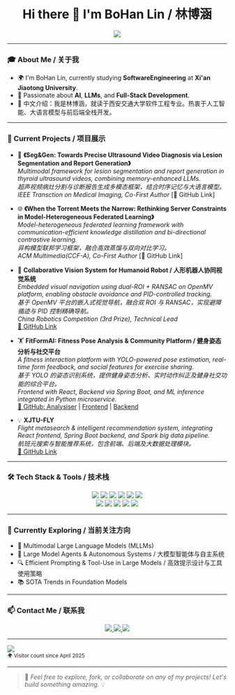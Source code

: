 <h1 align="center">Hi there 👋 I'm BoHan Lin / 林博涵</h1>

<!-- 动态打字效果 -->
<p align="center">
  <a href="https://github.com/BoHan-LIN04">
    <img src="https://readme-typing-svg.herokuapp.com?color=00BFFF&center=true&vCenter=true&width=600&lines=Welcome+to+BoHan's+GitHub+World!;西安交通大学软件工程专业学生;Coding+%F0%9F%92%BB+Creating+%F0%9F%92%A1+Connecting+%F0%9F%8C%90" />
  </a>
</p>

---

### 🎓 About Me / 关于我
- 🌍 I'm BoHan Lin, currently studying **SoftwareEngineering** at **Xi'an Jiaotong University**.
- 🧠 Passionate about **AI**, **LLMs**, and **Full-Stack Development**.
- 💬 中文介绍：我是林博涵，就读于西安交通大学软件工程专业。热衷于人工智能、大语言模型与前后端全栈开发。

---

### 🚀 Current Projects / 项目展示

- 🧠 **《Seg&Gen: Towards Precise Ultrasound Video Diagnosis via Lesion Segmentation and Report Generation》**  
  *Multimodal framework for lesion segmentation and report generation in thyroid ultrasound videos, combining memory-enhanced LLMs.*  
  *超声视频病灶分割与诊断报告生成多模态框架，结合时序记忆与大语言模型。*  
  *IEEE Transction on Medical Imaging, Co-First Author*
  [🔗 GitHub Link]

- 🌐 **《When the Torrent Meets the Narrow: Rethinking Server Constraints in Model-Heterogeneous Federated Learning》**  
  *Model-heterogeneous federated learning framework with communication-efficient knowledge distillation and bi-directional contrastive learning.*  
  *异构模型联邦学习框架，融合高效蒸馏与双向对比学习。*  
  *ACM Multimedia(CCF-A), Co-First Author*
  [🔗 GitHub Link]


- 🤖 **Collaborative Vision System for Humanoid Robot / 人形机器人协同视觉系统**  
  *Embedded visual navigation using dual-ROI + RANSAC on OpenMV platform, enabling obstacle avoidance and PID-controlled tracking.*  
  *基于 OpenMV 平台的嵌入式视觉导航，融合双 ROI 与 RANSAC，实现避障循迹与 PID 控制精确导航。*  
  *China Robotics Competition (3rd Prize), Technical Lead*  
  [🔗 GitHub Link](https://github.com/BoHan-LIN04/24RoboCup-Engineering_Athletics_Human)
  
- 🏋️ **FitFormAI: Fitness Pose Analysis & Community Platform / 健身姿态分析与社交平台**  
  *A fitness interaction platform with YOLO-powered pose estimation, real-time form feedback, and social features for exercise sharing.*  
  *基于 YOLO 的姿态识别系统，提供健身姿态分析、实时动作纠正及健身社交功能的综合平台。*  
  *Frontend with React, Backend via Spring Boot, and ML inference integrated in Python microservice.*  
  [🔗 GitHub: Analysiser](https://github.com/BoHan-LIN04/FitFormAI_Analysiser) | 
  [Frontend](https://github.com/BoHan-LIN04/FitFormAI_FE) | 
  [Backend](https://github.com/BoHan-LIN04/FitFormAI_BE)

- 💡 **XJTU-FLY**  
  *Flight metasearch & intelligent recommendation system, integrating React frontend, Spring Boot backend, and Spark big data pipeline.*  
  *航班元搜索与智能推荐系统，包含前端、后端及大数据处理模块。*  
  [🔗 GitHub Link](https://github.com/BoHan-LIN04/XJTU-FLY)

---



### 🛠️ Tech Stack & Tools / 技术栈

<p align="center">
  <img src="https://img.shields.io/badge/Python-3776AB?logo=python&logoColor=white&style=for-the-badge" />
  <img src="https://img.shields.io/badge/Java-007396?logo=java&logoColor=white&style=for-the-badge" />
  <img src="https://img.shields.io/badge/Vue.js-42b883?logo=vue.js&logoColor=white&style=for-the-badge" />
  <img src="https://img.shields.io/badge/Spark-FDEE21?logo=apache-spark&logoColor=black&style=for-the-badge" />
  <img src="https://img.shields.io/badge/PyTorch-EE4C2C?logo=pytorch&logoColor=white&style=for-the-badge" />
  <img src="https://img.shields.io/badge/Git-F05032?logo=git&logoColor=white&style=for-the-badge" />
  <br />
  <img src="https://img.shields.io/badge/Linux-FCC624?logo=linux&logoColor=black&style=for-the-badge" />
  <img src="https://img.shields.io/badge/VisualStudioCode-007ACC?logo=visual-studio-code&logoColor=white&style=for-the-badge" />
  <img src="https://img.shields.io/badge/MySQL-4479A1?logo=mysql&logoColor=white&style=for-the-badge" />
  <img src="https://img.shields.io/badge/Llamafactory-informational?style=for-the-badge&color=orange" />
  <img src="https://img.shields.io/badge/VeRL-informational?style=for-the-badge&color=purple" />

</p>

---

### 🚀 Currently Exploring / 当前关注方向

- 🧠 Multimodal Large Language Models (MLLMs)
- 🤖 Large Model Agents & Autonomous Systems / 大模型智能体与自主系统
- 🔍 Efficient Prompting & Tool-Use in Large Models / 高效提示设计与工具使用策略
- 📚 SOTA Trends in Foundation Models


---

### 📫 Contact Me / 联系我

<p align="center">
  <a href="mailto:your_email@example.com">
    <img src="https://img.shields.io/badge/Gmail-D14836?logo=gmail&logoColor=white&style=for-the-badge" />
  </a>
  <a href="https://github.com/BoHan-LIN04">
    <img src="https://img.shields.io/badge/GitHub-181717?logo=github&logoColor=white&style=for-the-badge" />
  </a>
  <a href="mailto:linbohan@stu.xjtu.edu.cn">
    <img src="https://img.shields.io/badge/Xi'an Jiaotong%20Email-7E0C6E?style=for-the-badge&logoColor=white" />
  </a>
</p>

---

  <img src="https://profile-counter.glitch.me/BoHan-LIN04/count.svg" />
  <br />
  <sub>🌍 Visitor count since April 2025</sub>
</p>

---

> 🌟 *Feel free to explore, fork, or collaborate on any of my projects! Let's build something amazing.* 💡
